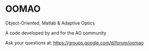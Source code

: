 OOMAO
=====

Object-Oriented, Matlab &amp; Adaptive Optics

A code developed by and for the AO community

Ask your questions at: https://groups.google.com/d/forum/oomao 
